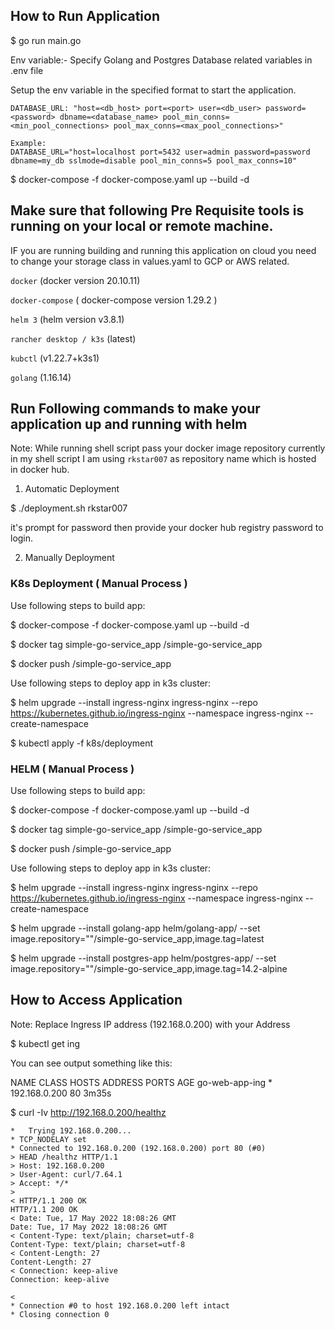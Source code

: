 ## How to Run Application

$ go run main.go

Env variable:- Specify Golang and Postgres Database related variables in .env file 

Setup the env variable in the specified format to start the application.

    DATABASE_URL: "host=<db_host> port=<port> user=<db_user> password=<password> dbname=<database_name> pool_min_conns=<min_pool_connections> pool_max_conns=<max_pool_connections>"

    Example:
    DATABASE_URL="host=localhost port=5432 user=admin password=password dbname=my_db sslmode=disable pool_min_conns=5 pool_max_conns=10"

$ docker-compose -f docker-compose.yaml  up --build -d


## Make sure that following Pre Requisite tools is running on your local or remote machine.

IF you are running building and running this application on cloud you need to change your storage class in values.yaml to GCP or AWS related.

`docker` (docker version 20.10.11)

`docker-compose` ( docker-compose version 1.29.2 )

`helm 3` (helm version v3.8.1)

`rancher desktop / k3s` (latest)

`kubctl` (v1.22.7+k3s1)

`golang` (1.16.14)


## Run Following commands to make your application up and running with helm

Note: While running shell script pass your docker image repository currently in my shell script I am using `rkstar007` as repository name which is hosted in docker hub.

1. Automatic Deployment 

$ ./deployment.sh rkstar007

it's prompt for password then provide your docker hub registry password to login.


2. Manually Deployment 

###  K8s Deployment ( Manual Process )

Use following steps to build app:

$ docker-compose -f docker-compose.yaml  up --build -d

$ docker tag simple-go-service_app <Your-DockerRepositry-Name>/simple-go-service_app

$ docker push <Your-DockerRepositry-Name>/simple-go-service_app

Use following steps to deploy app in k3s cluster:

$ helm upgrade --install ingress-nginx ingress-nginx --repo https://kubernetes.github.io/ingress-nginx --namespace ingress-nginx --create-namespace

$ kubectl apply -f k8s/deployment

###  HELM  ( Manual Process )

Use following steps to build app:

$ docker-compose -f docker-compose.yaml  up --build -d

$ docker tag simple-go-service_app <Your-DockerRepositry-Name>/simple-go-service_app

$ docker push <Your-DockerRepositry-Name>/simple-go-service_app

Use following steps to deploy app in k3s cluster:

$ helm upgrade --install ingress-nginx ingress-nginx --repo https://kubernetes.github.io/ingress-nginx --namespace ingress-nginx --create-namespace

$ helm upgrade --install golang-app  helm/golang-app/ --set image.repository="<Your-DockerRepositry-Name>"/simple-go-service_app,image.tag=latest

$ helm upgrade --install postgres-app  helm/postgres-app/ --set image.repository="<Your-DockerRepositry-Name>"/simple-go-service_app,image.tag=14.2-alpine

## How to Access Application

Note: Replace Ingress IP address (192.168.0.200) with your Address

$ kubectl get ing

You can see output something like this:

NAME             CLASS    HOSTS   ADDRESS         PORTS   AGE
go-web-app-ing   <none>   *       192.168.0.200   80      3m35s

$ curl  -Iv  http://192.168.0.200/healthz
```
*   Trying 192.168.0.200...
* TCP_NODELAY set
* Connected to 192.168.0.200 (192.168.0.200) port 80 (#0)
> HEAD /healthz HTTP/1.1
> Host: 192.168.0.200
> User-Agent: curl/7.64.1
> Accept: */*
>
< HTTP/1.1 200 OK
HTTP/1.1 200 OK
< Date: Tue, 17 May 2022 18:08:26 GMT
Date: Tue, 17 May 2022 18:08:26 GMT
< Content-Type: text/plain; charset=utf-8
Content-Type: text/plain; charset=utf-8
< Content-Length: 27
Content-Length: 27
< Connection: keep-alive
Connection: keep-alive

<
* Connection #0 to host 192.168.0.200 left intact
* Closing connection 0 
```

